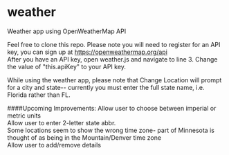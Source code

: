 # weather
Weather app using OpenWeatherMap API

Feel free to clone this repo. Please note you will need to register for an API key, you can sign up at https://openweathermap.org/api<br/>
After you have an API key, open weather.js and navigate to line 3. Change the value of "this.apiKey" to your API key.

While using the weather app, please note that Change Location will prompt for a city and state-- currently you must enter the full state name, i.e. Florida rather than FL.

####Upcoming Improvements:
Allow user to choose between imperial or metric units<br/>
Allow user to enter 2-letter state abbr. <br/>
Some locations seem to show the wrong time zone- part of Minnesota is thought of as being in the Mountain/Denver time zone<br/>
Allow user to add/remove details<br/>
